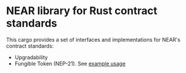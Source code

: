 # NEAR library for Rust contract standards

This cargo provides a set of interfaces and implementations for NEAR's contract standards:
 - Upgradability
 - Fungible Token (NEP-21). See [example usage](../examples/fungible-token)
